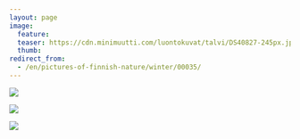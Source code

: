 ```yaml
---
layout: page
image:
  feature:
  teaser: https://cdn.minimuutti.com/luontokuvat/talvi/DS40827-245px.jpg
  thumb:
redirect_from:
  - /en/pictures-of-finnish-nature/winter/00035/
---
```


![](https://cdn.minimuutti.com/luontokuvat/talvi/DS40822-800px.jpg)

![](https://cdn.minimuutti.com/luontokuvat/talvi/DS40825-800px.jpg)

![](https://cdn.minimuutti.com/luontokuvat/talvi/DS40827-800px.jpg)
